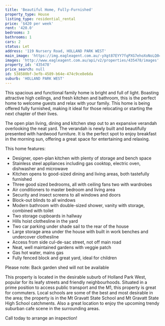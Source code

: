 ```yaml
---
title: 'Beautiful Home, Fully-Furnished'
property_type: House
listing_type: residential_rental
price: '$420 per week'
rent: '420.0'
bedrooms: 3
bathrooms: 1
cars: 2
status: Let
address: '119 Nursery Road, HOLLAND PARK WEST'
main_image: 'https://img.eagleagent.com.au/-yXgt87EYY7fqPXG7ehoXoNoLQ0=/1280x854/smart/https://s3-us-west-2.amazonaws.com/eagleagent-orig/images/6824762/421338626-image-M.jpg'
images: 'http://www.eagleagent.com.au/api/v2/properties/435478/images'
property_id: '435478'
price_search: null
id: 538580bf-3efb-4589-b64e-474c9ce8e6da
suburb: 'HOLLAND PARK WEST'
---
```

This spacious and functional family home is bright and full of light. Boasting attractive high ceilings, and fresh kitchen and bathroom, this is the perfect home to welcome guests and relax with your family. This home is being offered fully furnished, making it ideal for those relocating or starting the next chapter of their lives.

The open plan living, dining and kitchen step out to an expansive verandah overlooking the neat yard. The verandah is newly built and beautifully presented with hardwood furniture. It is the perfect spot to enjoy breakfast in the morning sun, offering a great space for entertaining and relaxing.

This home features:

*  Designer, open-plan kitchen with plenty of storage and bench space
*  Stainless steel appliances including gas cooktop, electric oven, dishwasher and microwave
*  Kitchen opens to good-sized dining and living areas, both tastefully furnished
*  Three good sized bedrooms, all with ceiling fans two with wardrobes
*  Air conditioners to master bedroom and living area
*  Security and insect screens to all windows and doors
*  Block-out blinds to all windows
*  Modern bathroom with double-sized shower, vanity with storage, combined with toilet
*  Two storage cupboards in hallway
*  Hills hoist clothesline in the yard
*  Two car parking under shade sail to the rear of the house
*  Large storage area under the house with built in work benches and undercover clothesline
*  Access from side cul-de-sac street, not off main road
*  Neat, well maintained gardens with veggie patch
*  Gas hot water, mains gas
*  Fully fenced block and great yard, ideal for children

Please note: Back garden shed will not be available

This property is located in the desirable suburb of Holland Park West, popular for its leafy streets and friendly neighbourhoods. Situated in a prime position to access public transport and the M1, this property is great for commuters. Local schools are some of the best and most desirable in the area; the property is in the Mt Gravatt State School and Mt Gravatt State High School catchments. Also a great location to enjoy the upcoming trendy suburban cafe scene in the surrounding areas.

Call today to arrange an inspection!